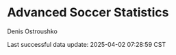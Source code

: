 # Advanced Soccer Statistics
Denis Ostroushko

<!-- gfm -->

Last successful data update: 2025-04-02 07:28:59 CST
